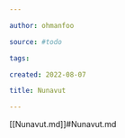 ```yaml
---

author: ohmanfoo

source: #todo

tags: 

created: 2022-08-07

title: Nunavut

---
```

[[Nunavut.md]]#Nunavut.md